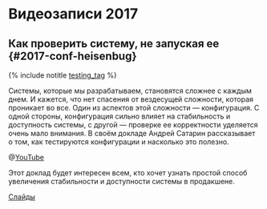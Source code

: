 # Видеозаписи 2017

## Как проверить систему, не запуская ее {#2017-conf-heisenbug}

{% include notitle [testing_tag](../_includes/tags.md#testing) %}

Системы, которые мы разрабатываем, становятся сложнее с каждым днем. И кажется, что нет спасения от вездесущей сложности, которая проникает во все. Один из аспектов этой сложности — конфигурация. С одной стороны, конфигурация сильно влияет на стабильность и доступность системы, с другой — проверке ее корректности уделяется очень мало внимания. В своём докладе Андрей Сатарин рассказывает о том, как тестируются конфигурации и насколько это полезно.


@[YouTube](https://youtu.be/KaeEjsAjV6A)

Этот доклад будет интересен всем, кто хочет узнать простой способ увеличения стабильности и доступности системы в продакшене.

[Слайды](https://presentations.ydb.tech/2017/ru/heisenbug/presentation.pdf)